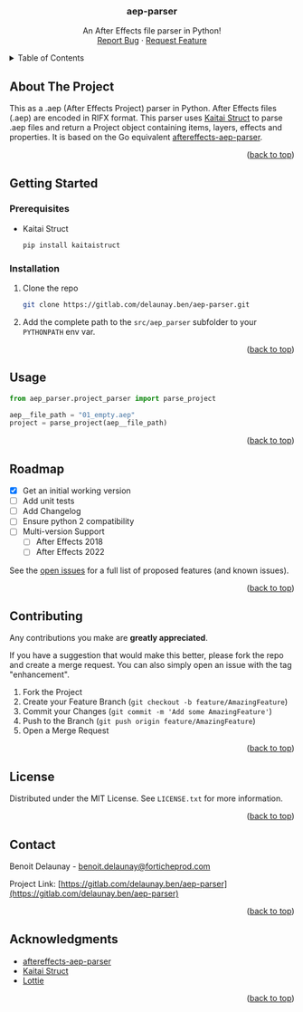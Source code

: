 <a name="readme-top"></a>

<!-- PROJECT NAME -->
<br />
<div align="center">
  <!-- <a href="https://gitlab.com/delaunay.ben/aep-parser">
    <img src="images/logo.png" alt="Logo" width="80" height="80">
  </a> -->

  <h3 align="center">aep-parser</h3>

  <p align="center">
    An After Effects file parser in Python!
    <!-- <br />
    <a href="https://gitlab.com/delaunay.ben/aep-parser"><strong>Explore the docs »</strong></a>
    <br /> -->
    <br />
    <!-- <a href="https://gitlab.com/delaunay.ben/aep-parser">View Demo</a>
    · -->
    <a href="https://gitlab.com/delaunay.ben/aep-parser/-/issues">Report Bug</a>
    ·
    <a href="https://gitlab.com/delaunay.ben/aep-parser/-/issues">Request Feature</a>
  </p>
</div>



<!-- TABLE OF CONTENTS -->
<details>
  <summary>Table of Contents</summary>
  <ol>
    <li>
      <a href="#about-the-project">About The Project</a>
    </li>
    <li>
      <a href="#getting-started">Getting Started</a>
      <ul>
        <li><a href="#prerequisites">Prerequisites</a></li>
        <li><a href="#installation">Installation</a></li>
      </ul>
    </li>
    <li><a href="#usage">Usage</a></li>
    <li><a href="#roadmap">Roadmap</a></li>
    <li><a href="#contributing">Contributing</a></li>
    <li><a href="#license">License</a></li>
    <li><a href="#contact">Contact</a></li>
    <li><a href="#acknowledgments">Acknowledgments</a></li>
  </ol>
</details>



<!-- ABOUT THE PROJECT -->
## About The Project


This as a .aep (After Effects Project) parser in Python. After Effects files (.aep) are encoded in RIFX format. This parser uses [Kaitai Struct](https://kaitai.io/) to parse .aep files and return a Project object containing items, layers, effects and properties. It is based on the Go equivalent [aftereffects-aep-parser](https://github.com/boltframe/aftereffects-aep-parser).

<p align="right">(<a href="#readme-top">back to top</a>)</p>



<!-- GETTING STARTED -->
## Getting Started

### Prerequisites

* Kaitai Struct
  ```sh
  pip install kaitaistruct
  ```

### Installation

1. Clone the repo
   ```sh
   git clone https://gitlab.com/delaunay.ben/aep-parser.git
   ```
2. Add the complete path to the `src/aep_parser` subfolder to your `PYTHONPATH` env var.

<p align="right">(<a href="#readme-top">back to top</a>)</p>




<!-- USAGE EXAMPLES -->
## Usage

```python
from aep_parser.project_parser import parse_project

aep__file_path = "01_empty.aep"
project = parse_project(aep__file_path)
```

<p align="right">(<a href="#readme-top">back to top</a>)</p>




<!-- ROADMAP -->
## Roadmap

- [x] Get an initial working version
- [ ] Add unit tests
- [ ] Add Changelog
- [ ] Ensure python 2 compatibility
- [ ] Multi-version Support
    - [ ] After Effects 2018
    - [ ] After Effects 2022

See the [open issues](https://gitlab.com/delaunay.ben/aep-parser/-/issues) for a full list of proposed features (and known issues).

<p align="right">(<a href="#readme-top">back to top</a>)</p>




<!-- CONTRIBUTING -->
## Contributing

Any contributions you make are **greatly appreciated**.

If you have a suggestion that would make this better, please fork the repo and create a merge request. You can also simply open an issue with the tag "enhancement".

1. Fork the Project
2. Create your Feature Branch (`git checkout -b feature/AmazingFeature`)
3. Commit your Changes (`git commit -m 'Add some AmazingFeature'`)
4. Push to the Branch (`git push origin feature/AmazingFeature`)
5. Open a Merge Request

<p align="right">(<a href="#readme-top">back to top</a>)</p>




<!-- LICENSE -->
## License

Distributed under the MIT License. See `LICENSE.txt` for more information.

<p align="right">(<a href="#readme-top">back to top</a>)</p>




<!-- CONTACT -->
## Contact

Benoit Delaunay - benoit.delaunay@forticheprod.com

Project Link: [https://gitlab.com/delaunay.ben/aep-parser](https://gitlab.com/delaunay.ben/aep-parser)

<p align="right">(<a href="#readme-top">back to top</a>)</p>




<!-- ACKNOWLEDGMENTS -->
## Acknowledgments

* [aftereffects-aep-parser](https://github.com/boltframe/aftereffects-aep-parser)
* [Kaitai Struct](https://kaitai.io)
* [Lottie](https://lottiefiles.github.io/lottie-docs/aep/#pprf)

<p align="right">(<a href="#readme-top">back to top</a>)</p>
